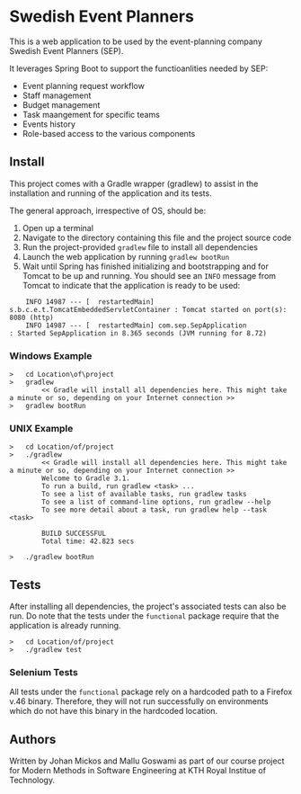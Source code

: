 # Swedish Event Planners
This is a web application to be used by the event-planning company Swedish Event Planners (SEP).

It leverages Spring Boot to support the functioanlities needed by SEP:
* Event planning request workflow
* Staff management
* Budget management
* Task maangement for specific teams
* Events history
* Role-based access to the various components

## Install
This project comes with a Gradle wrapper (gradlew) to assist in the installation and running of the application and its tests.

The general approach, irrespective of OS, should be:

1. Open up a terminal
1. Navigate to the directory containing this file and the project source code
1. Run the  project-provided ``gradlew`` file to install all dependencies
1. Launch the web application by running ``gradlew bootRun``
1. Wait until Spring has finished initializing and bootstrapping and for Tomcat to be up and running. You should see an ``INFO`` message from Tomcat to indicate that the application is ready to be used:

~~~~
    INFO 14987 --- [  restartedMain] s.b.c.e.t.TomcatEmbeddedServletContainer : Tomcat started on port(s): 8080 (http)
    INFO 14987 --- [  restartedMain] com.sep.SepApplication                   : Started SepApplication in 8.365 seconds (JVM running for 8.72)
~~~~

### Windows Example

~~~~
>   cd Location\of\project
>   gradlew
        << Gradle will install all dependencies here. This might take a minute or so, depending on your Internet connection >>
>   gradlew bootRun
~~~~

### UNIX Example

~~~~
>   cd Location/of/project
>   ./gradlew
        << Gradle will install all dependencies here. This might take a minute or so, depending on your Internet connection >>
        Welcome to Gradle 3.1.
        To run a build, run gradlew <task> ...
        To see a list of available tasks, run gradlew tasks
        To see a list of command-line options, run gradlew --help
        To see more detail about a task, run gradlew help --task <task>

        BUILD SUCCESSFUL
        Total time: 42.823 secs

>   ./gradlew bootRun
~~~~

## Tests
After installing all dependencies, the project's associated tests can also be run. Do note that the tests under the ``functional`` package require that the application is already running.
~~~~
>   cd Location/of/project
>   ./gradlew test

~~~~

### Selenium Tests
 All tests under the ``functional`` package rely on a hardcoded path to a Firefox v.46 binary. Therefore, they will not run successfully on environments which do not have this binary in the hardcoded location.


## Authors
Written by Johan Mickos and Mallu Goswami as part of our course project for Modern Methods in Software Engineering at KTH Royal Institue of Technology.
